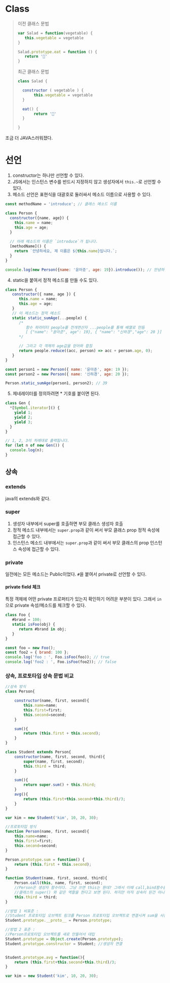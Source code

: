 # Class
>
>이전 클래스 문법
>```javascript
>var Salad = function(vegetable) {
>    this.vegetable = vegetable
>}
>
>Salad.prototype.eat = function () {
>    return '🥗'
>}
>```
>
>최근 클래스 문법
> ```javascript
> class Salad {
> 
>   constructor ( vegetable ) {
>        this.vegetable = vegetable
>   }
> 
>   eat() {
>        return '🥗'
>   }
> 
> }
> ```
> 

조금 더 JAVA스러워졌다. 

# 선언
1. constructor는 하나만 선언할 수 있다. 
2. JS에서는 인스턴스 변수를 반드시 지정하지 않고 생성자에서 `this.~`로 선언할 수 있다.
3. 메소드 선언은 표현식을 대괄호로 둘러싸서 메소드 이름으로 사용할 수 있다.
```javascript
const methodName = 'introduce'; // 클래스 메소드 이름

class Person {
  constructor({name, age}) {
    this.name = name;
    this.age = age;
  }
  
  // 아래 메소드의 이름은 `introduce`가 됩니다.
  [methodName]() {
    return `안녕하세요, 제 이름은 ${this.name}입니다.`;
  }
}

console.log(new Person({name: '윤아준', age: 19}).introduce()); // 안녕하세요, 제 이름은 윤아준입니다.
```
4. static을 붙여서 정적 메소드를 만들 수도 있다.
```javascript
class Person {
   constructor({ name, age }) {
      this.name = name;
      this.age = age;
   }
   // 이 메소드는 정적 메소드
   static static_sumAge(...people) {
      /*
         함수 파라미터 people를 전개연산자 ...people를 통해 배열로 만듬
         [ {"name": "윤아준", age": 19}, { "name": "신하경","age": 20 }]   
      */

      // 그리고 각 객체의 age값을 얻어와 합침
      return people.reduce((acc, person) => acc + person.age, 0);
   }
}

const person1 = new Person({ name: '윤아준', age: 19 });
const person2 = new Person({ name: '신하경', age: 20 });

Person.static_sumAge(person1, person2); // 39
```
5. 제네레이터를 정의하려면 * 기호를 붙이면 된다.
```javascript
class Gen {
  *[Symbol.iterator]() {
    yield 1;
    yield 2;
    yield 3;
  }
}

// 1, 2, 3이 차례대로 출력됩니다.
for (let n of new Gen()) {
  console.log(n);
}
```


## 상속
### extends
java의 extends와 같다.

### super
1. 생성자 내부에서 super를 호출하면 부모 클래스 생성자 호출
2. 정적 메소드 내부에서는 `super.prop`과 같이 써서 부모 클래스 prop 정적 속성에 접근할 수 있다.
3. 인스턴스 메소드 내부에서는 `super.prop`과 같이 써서 부모 클래스의 prop 인스턴스 속성에 접근할 수 있다. 

### private
일전에는 모든 메소드는 Public이었다. `#`을 붙여서 private로 선언할 수 있다. 

#### private field 체크
특정 객체에 어떤 private 프로퍼티가 있는지 확인하기 어려운 부분이 있다. 그래서 `in`으로 private 속성/메소드를 체크할 수 있다.
```javascript
class Foo {
   #brand = 100;
   static isFoo(obj) {
      return #brand in obj;
   }
}

const foo = new Foo();
const foo2 = { brand: 100 };
console.log('foo : ', Foo.isFoo(foo)); // true
console.log('foo2 : ', Foo.isFoo(foo2)); // false
```

### 상속, 프로토타입 상속 문법 비교
```javascript
//상속 방식
class Person{

    constructor(name, first, second){
        this.name=name;
        this.first=first;
        this.second=second;
    }

    sum(){
        return (this.first + this.second);
    }
}

class Student extends Person{
    constructor(name, first, second, third){
        super(name, first, second);
        this.third = third;
    }

    sum(){
        return super.sum() + this.third;
    }
    avg(){
        return (this.first+this.second+this.third)/3;
    }
}

var kim = new Student('kim', 10, 20, 30);

//프로토타입 방식
function Person(name, first, second){
    this.name=name;
    this.first=first;
    this.second=second;
}

Person.prototype.sum = function() {
    return (this.first + this.second);
}

function Student(name, first, second, third){
    Person.call(this, name, first, second);
    //Person은 생성자 함수이다. 그냥 쓰면 this는 뭔데? 그래서 이때 call,bind함수를 써준다.
    //클래스의 super() 와 같은 역할을 한다고 보면 된다. 하지만 아직 상속이 된건 아니다.
    this.third = third;
}

//방법 1 비표준 : 
//Student 프로토타입 오브젝트 링크를 Person 프로토타입 오브젝트로 연결시켜 sum을 사용할수있게 찾아가도록 설정
Student.prototype.__proto__ = Person.prototype;

//방법 2 표준 :
//Person프로토타입 오브젝트를 새로 만들어서 대입
Student.prototype = Object.create(Person.prototype);
Student.prototype.constructor = Student; //생성자 연결


Student.prototype.avg = function(){
    return (this.first+this.second+this.third)/3;
}

var kim = new Student('kim', 10, 20, 30);
```